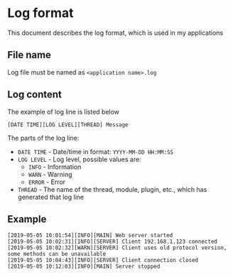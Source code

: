 # Log format
This document describes the log format, which is used in my applications
## File name
Log file must be named as `<application name>.log`
## Log content
The example of log line is listed below
```
[DATE TIME][LOG LEVEL][THREAD] Message
```
The parts of the log line:
* `DATE TIME` - Date/time in format: `YYYY-MM-DD HH:MM:SS`
* `LOG LEVEL` - Log level, possible values are:
    * `INFO` - Information
    * `WARN` - Warning
    * `ERROR` - Error
* `THREAD` - The name of the thread, module, plugin, etc., which has generated that log line
## Example
```
[2019-05-05 10:01:54][INFO][MAIN] Web server started
[2019-05-05 10:02:31][INFO][SERVER] Client 192.168.1.123 connected
[2019-05-05 10:02:32][WARN][SERVER] Client uses old protocol version, some methods can be unavailable
[2019-05-05 10:04:43][INFO][SERVER] Client connection closed
[2019-05-05 10:12:03][INFO][MAIN] Server stopped
```
